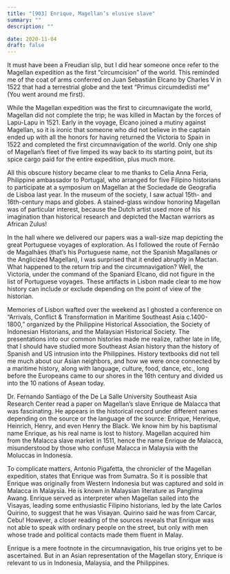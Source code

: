 ```yaml
---
title: "[903] Enrique, Magellan’s elusive slave"
summary: ""
description: ""

date: 2020-11-04
draft: false
---
```



It must have been a Freudian slip, but I did hear someone once refer to the Magellan expedition as the first “circumcision” of the world. This reminded me of the coat of arms conferred on Juan Sebastián Elcano by Charles V in 1522 that had a terrestrial globe and the text “Primus circumdedisti me” (You went around me first).

While the Magellan expedition was the first to circumnavigate the world, Magellan did not complete the trip; he was killed in Mactan by the forces of Lapu-Lapu in 1521. Early in the voyage, Elcano joined a mutiny against Magellan, so it is ironic that someone who did not believe in the captain ended up with all the honors for having returned the Victoria to Spain in 1522 and completed the first circumnavigation of the world. Only one ship of Magellan’s fleet of five limped its way back to its starting point, but its spice cargo paid for the entire expedition, plus much more.

All this obscure history became clear to me thanks to Celia Anna Feria, Philippine ambassador to Portugal, who arranged for five Filipino historians to participate at a symposium on Magellan at the Sociedade de Geografia de Lisboa last year. In the museum of the society, I saw actual 15th- and 16th-century maps and globes. A stained-glass window honoring Magellan was of particular interest, because the Dutch artist used more of his imagination than historical research and depicted the Mactan warriors as African Zulus!

In the hall where we delivered our papers was a wall-size map depicting the great Portuguese voyages of exploration. As I followed the route of Fernão de Magalhães (that’s his Portuguese name, not the Spanish Magallanes or the Anglicized Magellan), I was surprised that it ended abruptly in Mactan. What happened to the return trip and the circumnavigation? Well, the Victoria, under the command of the Spaniard Elcano, did not figure in the list of Portuguese voyages. These artifacts in Lisbon made clear to me how history can include or exclude depending on the point of view of the historian.

Memories of Lisbon wafted over the weekend as I ghosted a conference on “Arrivals, Conflict & Transformation in Maritime Southeast Asia c.1400-1800,” organized by the Philippine Historical Association, the Society of Indonesian Historians, and the Malaysian Historical Society. The presentations into our common histories made me realize, rather late in life, that I should have studied more Southeast Asian history than the history of Spanish and US intrusion into the Philippines. History textbooks did not tell me much about our Asian neighbors, and how we were once connected by a maritime history, along with language, culture, food, dance, etc., long before the Europeans came to our shores in the 16th century and divided us into the 10 nations of Asean today.

Dr. Fernando Santiago of the De La Salle University Southeast Asia Research Center read a paper on Magellan’s slave Enrique de Malacca that was fascinating. He appears in the historical record under different names depending on the source or the language of the source: Enrique, Henrique, Heinrich, Henry, and even Henry the Black. We know him by his baptismal name Enrique, as his real name is lost to history. Magellan acquired him from the Malacca slave market in 1511, hence the name Enrique de Malacca, misunderstood by those who confuse Malacca in Malaysia with the Moluccas in Indonesia.

To complicate matters, Antonio Pigafetta, the chronicler of the Magellan expedition, states that Enrique was from Sumatra. So it is possible that Enrique was originally from Western Indonesia but was captured and sold in Malacca in Malaysia. He is known in Malaysian literature as Panglima Awang. Enrique served as interpreter when Magellan sailed into the Visayas, leading some enthusiastic Filipino historians, led by the late Carlos Quirino, to suggest that he was Visayan. Quirino said he was from Carcar, Cebu! However, a closer reading of the sources reveals that Enrique was not able to speak with ordinary people on the street, but only with men whose trade and political contacts made them fluent in Malay.

Enrique is a mere footnote in the circumnavigation, his true origins yet to be ascertained. But in an Asian representation of the Magellan story, Enrique is relevant to us in Indonesia, Malaysia, and the Philippines.
